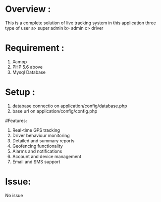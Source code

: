 # Overview :
This is a complete solution of live tracking system in this application three type of user 
a> super admin 
b> admin
c> driver 

# Requirement : 
1. Xampp 
2. PHP 5.6 above 
3. Mysql Database 

# Setup :
1. database connectio on application/config/database.php
2. base url on application/config/config.php 

#Features: 
1. Real-time GPS tracking
2. Driver behaviour monitoring
3. Detailed and summary reports
4. Geofencing functionality
5. Alarms and notifications
6. Account and device management
7. Email and SMS support

# Issue:
No issue 





